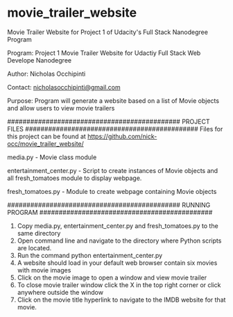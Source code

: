 # movie_trailer_website
Movie Trailer Website for Project 1 of Udacity's Full Stack Nanodegree Program

Program: Project 1 Movie Trailer Website for Udactiy Full Stack Web Develope Nanodegree

Author: Nicholas Occhipinti

Contact: nicholasocchipinti@gmail.com

Purpose: Program will generate a website based on a list of Movie objects and allow users to view movie trailers


#############################################
PROJECT FILES
#############################################
Files for this project can be found at https://github.com/nick-occ/movie_trailer_website/

media.py - Movie class module

entertainment_center.py - Script to create instances of Movie objects and all fresh_tomatoes module to display webpage.

fresh_tomatoes.py - Module to create webpage containing Movie objects

#############################################
RUNNING PROGRAM
#############################################
1.	Copy media.py, entertainment_center.py and fresh_tomatoes.py to the same directory
2.  Open command line and navigate to the directory where Python scripts are located.
3.	Run the command python entertainment_center.py
4.	A website should load in your default web browser contain six movies with movie images
5.	Click on the movie image to open a window and view movie trailer
6.  To close movie trailer window click the X in the top right corner or click anywhere outside the window
7.  Click on the movie title hyperlink to navigate to the IMDB website for that movie. 
